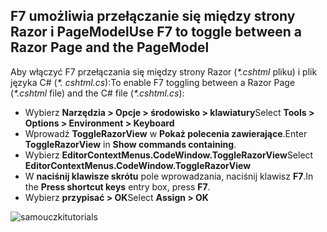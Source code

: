 <a name="f7"></a>
## <a name="use-f7-to-toggle-between-a-razor-page-and-the-pagemodel"></a><span data-ttu-id="cc016-101">F7 umożliwia przełączanie się między strony Razor i PageModel</span><span class="sxs-lookup"><span data-stu-id="cc016-101">Use F7 to toggle between a Razor Page and the PageModel</span></span>

<span data-ttu-id="cc016-102">Aby włączyć F7 przełączania się między strony Razor (*\*.cshtml* pliku) i plik języka C# (*\*. cshtml.cs*):</span><span class="sxs-lookup"><span data-stu-id="cc016-102">To enable F7 toggling between a Razor Page (*\*.cshtml* file) and the C# file (*\*.cshtml.cs*):</span></span>

* <span data-ttu-id="cc016-103">Wybierz **Narzędzia > Opcje > środowisko > klawiatury**</span><span class="sxs-lookup"><span data-stu-id="cc016-103">Select **Tools > Options > Environment > Keyboard**</span></span>
* <span data-ttu-id="cc016-104">Wprowadź **ToggleRazorView** w **Pokaż polecenia zawierające**.</span><span class="sxs-lookup"><span data-stu-id="cc016-104">Enter **ToggleRazorView** in **Show commands containing**.</span></span>
* <span data-ttu-id="cc016-105">Wybierz **EditorContextMenus.CodeWindow.ToggleRazorView**</span><span class="sxs-lookup"><span data-stu-id="cc016-105">Select **EditorContextMenus.CodeWindow.ToggleRazorView**</span></span>
* <span data-ttu-id="cc016-106">W **naciśnij klawisze skrótu** pole wprowadzania, naciśnij klawisz **F7**.</span><span class="sxs-lookup"><span data-stu-id="cc016-106">In the **Press shortcut keys** entry box, press **F7**.</span></span>
* <span data-ttu-id="cc016-107">Wybierz **przypisać > OK**</span><span class="sxs-lookup"><span data-stu-id="cc016-107">Select **Assign > OK**</span></span>

![<span data-ttu-id="cc016-108">samouczki</span><span class="sxs-lookup"><span data-stu-id="cc016-108">tutorials</span></span> ](~/tutorials/razor-pages/razor-pages-start/_static/F7.png)
<!-- 
![preceding instructions](~/includes/RP/_static/F7.png)

![_static/F7.pngs](_static/F7.png)
-->
